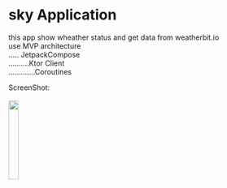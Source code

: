 # sky Application 
this app  show wheather status and get data from weatherbit.io <br/>
use MVP architecture  <br/>
..... JetpackCompose  <br/>
..........Ktor Client  <br/>
.............Coroutines <br/>

ScreenShot:  <br/>
<br/>
  <img src="https://raw.githubusercontent.com/mrjafarii/sky/main/Screenshot_20220917-124134_WeatherApp.jpg" width="20%"/>

